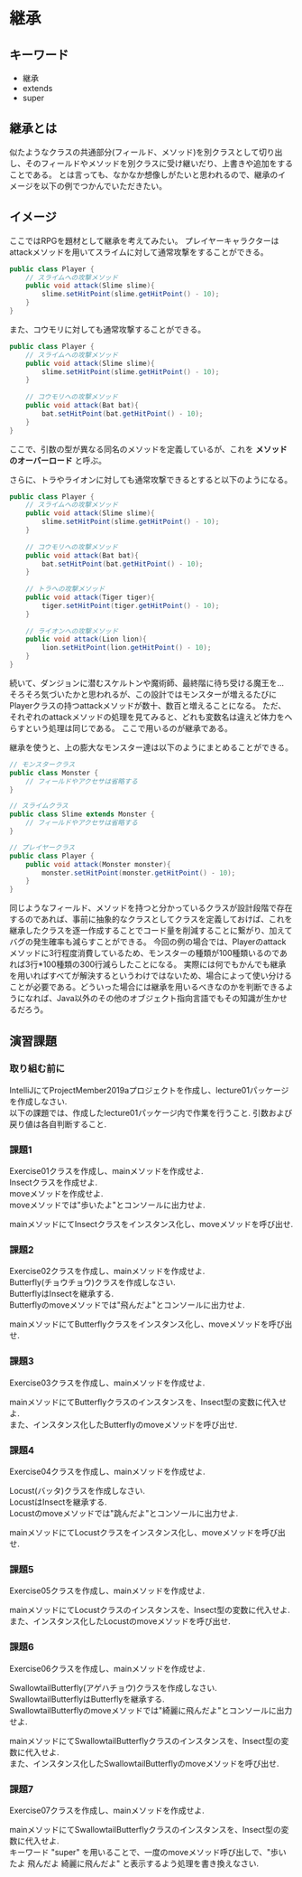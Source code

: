 # 継承

## キーワード

* 継承
* extends
* super

## 継承とは

似たようなクラスの共通部分(フィールド、メソッド)を別クラスとして切り出し、そのフィールドやメソッドを別クラスに受け継いだり、上書きや追加をすることである。
とは言っても、なかなか想像しがたいと思われるので、継承のイメージを以下の例でつかんでいただきたい。

## イメージ

ここではRPGを題材として継承を考えてみたい。
プレイヤーキャラクターはattackメソッドを用いてスライムに対して通常攻撃をすることができる。

```java
public class Player {
    // スライムへの攻撃メソッド
    public void attack(Slime slime){
        slime.setHitPoint(slime.getHitPoint() - 10);
    }
}
```

また、コウモリに対しても通常攻撃することができる。

```java
public class Player {
    // スライムへの攻撃メソッド
    public void attack(Slime slime){
        slime.setHitPoint(slime.getHitPoint() - 10);
    }
    
    // コウモリへの攻撃メソッド
    public void attack(Bat bat){
        bat.setHitPoint(bat.getHitPoint() - 10);
    }
}
```

ここで、引数の型が異なる同名のメソッドを定義しているが、これを **メソッドのオーバーロード** と呼ぶ。

さらに、トラやライオンに対しても通常攻撃できるとすると以下のようになる。

```java
public class Player {
    // スライムへの攻撃メソッド
    public void attack(Slime slime){
        slime.setHitPoint(slime.getHitPoint() - 10);
    }
    
    // コウモリへの攻撃メソッド
    public void attack(Bat bat){
        bat.setHitPoint(bat.getHitPoint() - 10);
    }
    
    // トラへの攻撃メソッド
    public void attack(Tiger tiger){
        tiger.setHitPoint(tiger.getHitPoint() - 10);
    }
    
    // ライオンへの攻撃メソッド
    public void attack(Lion lion){
        lion.setHitPoint(lion.getHitPoint() - 10);
    }
}
```

続いて、ダンジョンに潜むスケルトンや魔術師、最終階に待ち受ける魔王を...
そろそろ気づいたかと思われるが、この設計ではモンスターが増えるたびにPlayerクラスの持つattackメソッドが数十、数百と増えることになる。
ただ、それぞれのattackメソッドの処理を見てみると、どれも変数名は違えど体力をへらすという処理は同じである。
ここで用いるのが継承である。

継承を使うと、上の膨大なモンスター達は以下のようにまとめることができる。

```java
// モンスタークラス
public class Monster {
    // フィールドやアクセサは省略する
}

// スライムクラス
public class Slime extends Monster {
    // フィールドやアクセサは省略する
}

// プレイヤークラス
public class Player {
    public void attack(Monster monster){
        monster.setHitPoint(monster.getHitPoint() - 10);
    }
}
```

同じようなフィールド、メソッドを持つと分かっているクラスが設計段階で存在するのであれば、事前に抽象的なクラスとしてクラスを定義しておけば、これを継承したクラスを逐一作成することでコード量を削減することに繋がり、加えてバグの発生確率も減らすことができる。
今回の例の場合では、Playerのattackメソッドに3行程度消費しているため、モンスターの種類が100種類いるのであれば3行\*100種類の300行減らしたことになる。
実際には何でもかんでも継承を用いればすべてが解決するというわけではないため、場合によって使い分けることが必要である。どういった場合には継承を用いるべきなのかを判断できるようになれば、Java以外のその他のオブジェクト指向言語でもその知識が生かせるだろう。

## 演習課題

### 取り組む前に

IntelliJにてProjectMember2019aプロジェクトを作成し、lecture01パッケージを作成しなさい.</br>
以下の課題では、作成したlecture01パッケージ内で作業を行うこと.
引数および戻り値は各自判断すること.

### 課題1

Exercise01クラスを作成し、mainメソッドを作成せよ.</br>
Insectクラスを作成せよ.</br>
moveメソッドを作成せよ.</br>
moveメソッドでは"歩いたよ"とコンソールに出力せよ.</br>

mainメソッドにてInsectクラスをインスタンス化し、moveメソッドを呼び出せ.

### 課題2

Exercise02クラスを作成し、mainメソッドを作成せよ.</br>
Butterfly(チョウチョウ)クラスを作成しなさい.</br>
ButterflyはInsectを継承する.</br>
Butterflyのmoveメソッドでは"飛んだよ"とコンソールに出力せよ.</br>

mainメソッドにてButterflyクラスをインスタンス化し、moveメソッドを呼び出せ.

### 課題3

Exercise03クラスを作成し、mainメソッドを作成せよ.</br>

mainメソッドにてButterflyクラスのインスタンスを、Insect型の変数に代入せよ.</br>
また、インスタンス化したButterflyのmoveメソッドを呼び出せ.

### 課題4

Exercise04クラスを作成し、mainメソッドを作成せよ.</br>

Locust(バッタ)クラスを作成しなさい.</br>
LocustはInsectを継承する.</br>
Locustのmoveメソッドでは"跳んだよ"とコンソールに出力せよ.</br>

mainメソッドにてLocustクラスをインスタンス化し、moveメソッドを呼び出せ.

### 課題5

Exercise05クラスを作成し、mainメソッドを作成せよ.</br>

mainメソッドにてLocustクラスのインスタンスを、Insect型の変数に代入せよ.</br>
また、インスタンス化したLocustのmoveメソッドを呼び出せ.

### 課題6

Exercise06クラスを作成し、mainメソッドを作成せよ.</br>

SwallowtailButterfly(アゲハチョウ)クラスを作成しなさい.</br>
SwallowtailButterflyはButterflyを継承する.</br>
SwallowtailButterflyのmoveメソッドでは"綺麗に飛んだよ"とコンソールに出力せよ.</br>

mainメソッドにてSwallowtailButterflyクラスのインスタンスを、Insect型の変数に代入せよ.</br>
また、インスタンス化したSwallowtailButterflyのmoveメソッドを呼び出せ.

### 課題7

Exercise07クラスを作成し、mainメソッドを作成せよ.</br>

mainメソッドにてSwallowtailButterflyクラスのインスタンスを、Insect型の変数に代入せよ.</br>
キーワード "super" を用いることで、一度のmoveメソッド呼び出しで、"歩いたよ 飛んだよ 綺麗に飛んだよ" と表示するよう処理を書き換えなさい.
